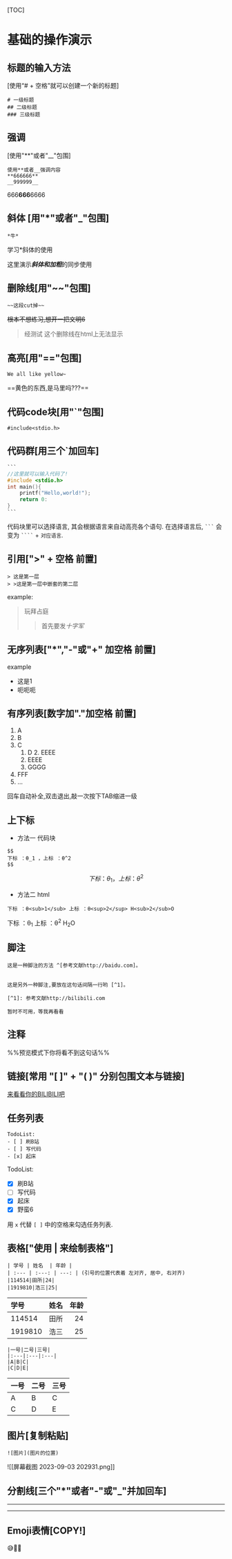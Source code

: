 [TOC]
# 基础的操作演示

## 标题的输入方法
[使用“# + 空格”就可以创建一个新的标题]
```
# 一级标题
## 二级标题
### 三级标题
```
## 强调
[使用"**"或者"__"包围]
```
使用**或者__强调内容
**666666**
__999999__
```

666**666**6666

## 斜体 [用"*"或者"_"包围]
```
*牛*
```

学习*斜体的使用

这里演示***斜体和加粗***的同步使用

## 删除线[用"~~"包围]
```
~~这段cut掉~~
```

~~根本不想练习,想开一把文明6~~
> 经测试 这个删除线在html上无法显示

## 高亮[用"=="包围]

```
We all like yellow~
```

==黄色的东西,是马里吗???==

## 代码code块[用"`"包围]

`#include<stdio.h>`

## 代码群[用三个`加回车]

````c
```
//这里就可以输入代码了!
#include <stdio.h>
int main(){
	printf("Hello,world!");
	return 0:
}
```
````

代码块里可以选择语言, 其会根据语言来自动高亮各个语句. 在选择语言后, ` ``` ` 会变为 ` ```` ` + `对应语言`.

## 引用[">" + 空格 前置]

```
> 这是第一层
> >这是第一层中嵌套的第二层
```

example:
>玩拜占庭
>
>>首先要发*十字军*

## 无序列表["*","-"或"+" 加空格 前置]

example

+ 这是1
+ 呃呃呃

## 有序列表[数字加"."加空格 前置]

1. A
2. B
3. C
	1. D
		2. EEEE
	3. EEEE
	4. GGGG
4. FFF
5. ...

回车自动补全,双击退出,敲一次按下TAB缩进一级

## 上下标

+ 方法一 代码块
```
$$
下标 ：θ_1 ，上标 ：θ^2 
$$
```

$$
下标 ：θ_1 ，上标 ：θ^2 
$$
+ 方法二 html
```
下标 ：θ<sub>1</sub> 上标 ：θ<sup>2</sup> H<sub>2</sub>O
```

下标 ：θ<sub>1</sub> 上标 ：θ<sup>2</sup> H<sub>2</sub>O

## 脚注

```
这是一种脚注的方法 ^[参考文献http://baidu.com]。


这是另外一种脚注,要放在这句话间隔一行哟 [^1]。

[^1]: 参考文献http://bilibili.com

暂时不可用，等我再看看
```

## 注释

%%预览模式下你将看不到这句话%%

## 链接[常用 "[ ]" + "( )" 分别包围文本与链接]

[来看看你的BILIBILI吧](http://bilibili.com)

## 任务列表
```
TodoList:
- [ ] 刷B站
- [ ] 写代码
- [x] 起床
```
TodoList:
- [x] 刷B站
- [ ] 写代码
- [x] 起床
- [x] 野蛮6

用 `x` 代替 `[ ]` 中的空格来勾选任务列表. 

## 表格["使用 | 来绘制表格"]

```
| 学号 | 姓名  | 年龄 |
| :--- | :---: | ---: | (引号的位置代表着 左对齐, 居中, 右对齐)
|114514|田所|24|
|1919810|浩三|25|
```

| 学号 | 姓名  | 年龄 |
| :--- | :---: | ---: | 
|114514|田所|24|
|1919810|浩三|25|

```
|一号|二号|三号|
|:---|:---|:---|
|A|B|C|
|C|D|E|
```

|一号|二号|三号|
|:---|:---|:---|
|A|B|C|
|C|D|E|

## 图片[复制粘贴]

```
![图片](图片的位置)
```


![[屏幕截图 2023-09-03 202931.png]]


## 分割线[三个"*"或者"-"或"_"并加回车]

---
___

## Emoji表情[COPY!]
😅🤤🤡
